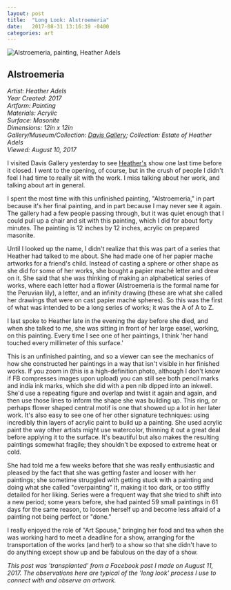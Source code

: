 ```yaml
---
layout: post
title:  "Long Look: Alstroemeria"
date:   2017-08-31 13:16:39 -0400
categories: art
---
```

![Alstroemeria, painting, Heather Adels](https://farm5.staticflickr.com/4357/36778705146_91190d481b_k.jpg)

## Alstroemeria

*Artist: Heather Adels<br>*
*Year Created: 2017<br>*
*Artform: Painting<br>*
*Materials: Acrylic<br>*
*Surface: Masonite<br>*
*Dimensions: 12in x 12in<br>*
*Gallery/Museum/Collection: [Davis Gallery](https://www.facebook.com/DavisArtGallery/?ref=br_rs); Collection: Estate of Heather Adels<br>*
*Viewed: August 10, 2017<br>*

I visited Davis Gallery yesterday to see [Heather's](https://lisawilliams.github.io/lisa/art/2017/08/31/heather.html) show one last time before it closed. I went to the opening, of course, but in the crush of people I didn't feel I had time to really sit with the work. I miss talking about her work, and talking about art in general.

I spent the most time with this unfinished painting, "Alstroemeria," in part because it's her final painting, and in part because I may never see it again. The gallery had a few people passing through, but it was quiet enough that I could pull up a chair and sit with this painting, which I did for about forty minutes. The painting is 12 inches by 12 inches, acrylic on prepared masonite.

Until I looked up the name, I didn't realize that this was part of a series that Heather had talked to me about. She had made one of her papier mache artworks for a friend's child. Instead of casting a sphere or other shape as she did for some of her works, she bought a papier maché letter and drew on it. She said that she was thinking of making an alphabetical series of works, where each letter had a flower (Alstroemeria is the formal name for the Peruvian lily), a letter, and an infinity drawing (these are what she called her drawings that were on cast papier maché spheres). So this was the first of what was intended to be a long series of works; it was the A of A to Z.

I last spoke to Heather late in the evening the day before she died, and when she talked to me, she was sitting in front of her large easel, working, on this painting. Every time I see one of her paintings, I think 'her hand touched every millimeter of this surface.'

This is an unfinished painting, and so a viewer can see the mechanics of how she constructed her paintings in a way that isn't visible in her finished works. If you zoom in (this is a high-definition photo, although I don't know if FB compresses images upon upload) you can still see both pencil marks and india ink marks, which she did with a pen nib dipped into an inkwell. She'd use a repeating figure and overlap and twist it again and again, and then use those lines to inform the shape she was building up. This ring, or perhaps flower shaped central motif is one that showed up a lot in her later work. It's also easy to see one of her other signature techniques: using incredibly thin layers of acrylic paint to build up a painting. She used acrylic paint the way other artists might use watercolor, thinning it out a great deal before applying it to the surface. It's beautiful but also makes the resulting paintings somewhat fragile; they shouldn't be exposed to extreme heat or cold.

She had told me a few weeks before that she was really enthusiastic and pleased by the fact that she was getting faster and looser with her paintings; she sometime struggled with getting stuck with a painting and doing what she called "overpainting" it, making it too dark, or too stiffly detailed for her liking. Series were a frequent way that she tried to shift into a new period; some years before, she had painted 59 small paintings in 61 days for the same reason, to loosen herself up and become less afraid of a painting not being perfect or "done."

I really enjoyed the role of "Art Spouse," bringing her food and tea when she was working hard to meet a deadline for a show, arranging for the transportation of the works (and her!) to a show so that she didn't have to do anything except show up and be fabulous on the day of a show.

*This post was 'transplanted' from a Facebook post I made on August 11, 2017. The observations here are typical of the 'long look' process I use to connect with and observe an artwork.*
